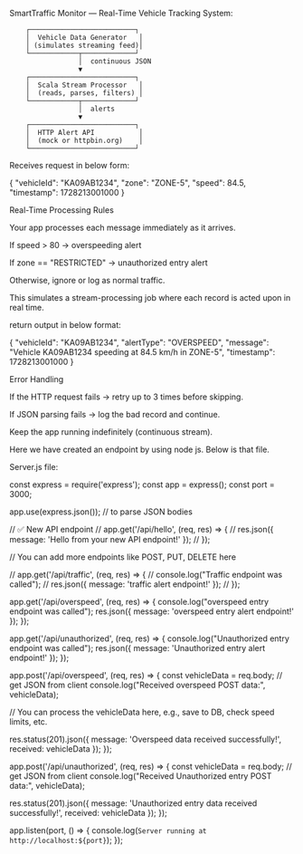 SmartTraffic Monitor — Real-Time Vehicle Tracking System:

        ┌──────────────────────────┐
        │  Vehicle Data Generator   │
        │ (simulates streaming feed)│
        └────────────┬─────────────┘
                     │  continuous JSON
                     ▼
        ┌──────────────────────────┐
        │  Scala Stream Processor   │
        │  (reads, parses, filters) │
        └────────────┬─────────────┘
                     │  alerts
                     ▼
        ┌──────────────────────────┐
        │  HTTP Alert API           │
        │  (mock or httpbin.org)    │
        └──────────────────────────┘

Receives request in below form:

{
  "vehicleId": "KA09AB1234",
  "zone": "ZONE-5",
  "speed": 84.5,
  "timestamp": 1728213001000
}


Real-Time Processing Rules

Your app processes each message immediately as it arrives.

If speed > 80 → overspeeding alert

If zone == "RESTRICTED" → unauthorized entry alert

Otherwise, ignore or log as normal traffic.

This simulates a stream-processing job where each record is acted upon in real time.

return output in below format:

{
  "vehicleId": "KA09AB1234",
  "alertType": "OVERSPEED",
  "message": "Vehicle KA09AB1234 speeding at 84.5 km/h in ZONE-5",
  "timestamp": 1728213001000
}

Error Handling

If the HTTP request fails → retry up to 3 times before skipping.

If JSON parsing fails → log the bad record and continue.

Keep the app running indefinitely (continuous stream).

Here we have created an endpoint by using node js. Below is that file. 

Server.js file:

const express = require('express');
const app = express();
const port = 3000;

app.use(express.json()); // to parse JSON bodies

// ✅ New API endpoint
// app.get('/api/hello', (req, res) => {
//   res.json({ message: 'Hello from your new API endpoint!' });
// });

// You can add more endpoints like POST, PUT, DELETE here

// app.get('/api/traffic', (req, res) => {
//   console.log("Traffic endpoint was called");
//   res.json({ message: 'traffic  alert endpoint!' });
// });

app.get('/api/overspeed', (req, res) => {
  console.log("overspeed entry endpoint was called");
  res.json({ message: 'overspeed entry alert endpoint!' });
});


app.get('/api/unauthorized', (req, res) => {
  console.log("Unauthorized entry endpoint was called");
  res.json({ message: 'Unauthorized entry alert endpoint!' });
});


app.post('/api/overspeed', (req, res) => {
  const vehicleData = req.body; // get JSON from client
  console.log("Received overspeed POST data:", vehicleData);

  // You can process the vehicleData here, e.g., save to DB, check speed limits, etc.

  res.status(201).json({
    message: 'Overspeed data received successfully!',
    received: vehicleData
  });
});

app.post('/api/unauthorized', (req, res) => {
  const vehicleData = req.body; // get JSON from client
  console.log("Received Unauthorized entry POST data:", vehicleData);

  res.status(201).json({
    message: 'Unauthorized entry data received successfully!',
    received: vehicleData
  });
});


app.listen(port, () => {
  console.log(`Server running at http://localhost:${port}`);
});



